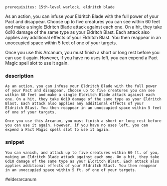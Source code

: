 `prerequisites: 15th-level warlock, eldritch blade`

As an action, you can infuse your Eldritch Blade with the full power of your Pact and disappear. Choose up to five creatures you can see within 60 feet and make a single Eldritch Blade attack against each one. On a hit, they take 6d10 damage of the same type as your Eldritch Blast. Each attack also applies any additional effects of your Eldritch Blast. You then reappear in an unoccupied space within 5 feet of one of your targets.

Once you use this Arcanum, you must finish a short or long rest before you can use it again. However, if you have no uses left, you can expend a Pact Magic spell slot to use it again.
### description
```
As an action, you can infuse your Eldritch Blade with the full power of your Pact and disappear. Choose up to five creatures you can see within 60 feet and make a single Eldritch Blade attack against each one. On a hit, they take 6d10 damage of the same type as your Eldritch Blast. Each attack also applies any additional effects of your Eldritch Blast. You then reappear in an unoccupied space within 5 feet of one of your targets.

Once you use this Arcanum, you must finish a short or long rest before you can use it again. However, if you have no uses left, you can expend a Pact Magic spell slot to use it again.
```

### snippet
```
You can vanish, and attack up to five creatures within 60 ft. of you, making an Eldritch Blade attack against each one. On a hit, they take 6d10 damage of the same type as your Eldritch Blast. Each attack also applies additional effects of your Eldritch Blast. You then reappear in an unoccupied space within 5 ft. of one of your targets.
```

#elderarcanum
